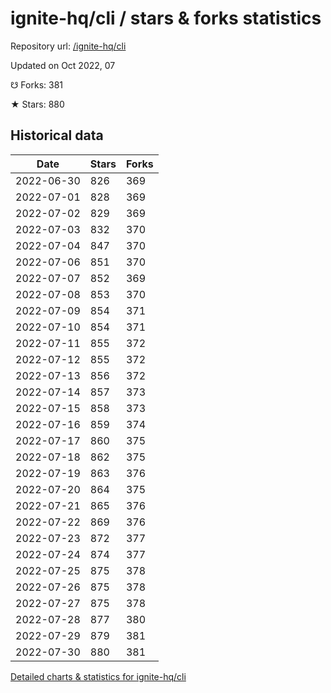 # ignite-hq/cli / stars & forks statistics

Repository url: [/ignite-hq/cli](https://github.com/ignite-hq/cli)

Updated on Oct 2022, 07

☋ Forks: 381

★ Stars: 880

## Historical data
| Date | Stars | Forks |
|------|-------|-------|
| 2022-06-30 | 826 | 369 | 
| 2022-07-01 | 828 | 369 | 
| 2022-07-02 | 829 | 369 | 
| 2022-07-03 | 832 | 370 | 
| 2022-07-04 | 847 | 370 | 
| 2022-07-06 | 851 | 370 | 
| 2022-07-07 | 852 | 369 | 
| 2022-07-08 | 853 | 370 | 
| 2022-07-09 | 854 | 371 | 
| 2022-07-10 | 854 | 371 | 
| 2022-07-11 | 855 | 372 | 
| 2022-07-12 | 855 | 372 | 
| 2022-07-13 | 856 | 372 | 
| 2022-07-14 | 857 | 373 | 
| 2022-07-15 | 858 | 373 | 
| 2022-07-16 | 859 | 374 | 
| 2022-07-17 | 860 | 375 | 
| 2022-07-18 | 862 | 375 | 
| 2022-07-19 | 863 | 376 | 
| 2022-07-20 | 864 | 375 | 
| 2022-07-21 | 865 | 376 | 
| 2022-07-22 | 869 | 376 | 
| 2022-07-23 | 872 | 377 | 
| 2022-07-24 | 874 | 377 | 
| 2022-07-25 | 875 | 378 | 
| 2022-07-26 | 875 | 378 | 
| 2022-07-27 | 875 | 378 | 
| 2022-07-28 | 877 | 380 | 
| 2022-07-29 | 879 | 381 | 
| 2022-07-30 | 880 | 381 | 


[Detailed charts & statistics for ignite-hq/cli](https://reviewgithub.com/rep/ignite-hq/cli)
